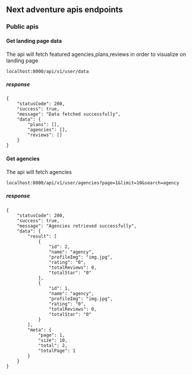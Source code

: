 ## Next adventure apis endpoints

### Public apis

#### Get landing page data

The api will fetch featured agencies,plans,reviews in order to visualize on landing page

```
localhost:8000/api/v1/user/data
```

##### response

```
{
    "statusCode": 200,
    "success": true,
    "message": "Data fetched successfully",
    "data": {
        "plans": [],
        "agencies": [],
        "reviews": []
    }
}
```

#### Get agencies

The api will fetch agencies

```
localhost:8000/api/v1/user/agencies?page=1&limit=10&search=agency
```

##### response

```
{
    "statusCode": 200,
    "success": true,
    "message": "Agencies retrieved successfully",
    "data": {
        "result": [
            {
                "id": 2,
                "name": "agency",
                "profileImg": "img.jpg",
                "rating": "0",
                "totalReviews": 0,
                "totalStar": "0"
            },
            {
                "id": 1,
                "name": "agency",
                "profileImg": "img.jpg",
                "rating": "0",
                "totalReviews": 0,
                "totalStar": "0"
            }
        ],
        "meta": {
            "page": 1,
            "size": 10,
            "total": 2,
            "totalPage": 1
        }
    }
}
```
